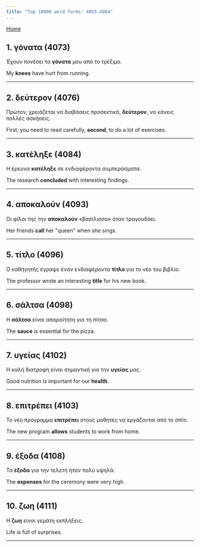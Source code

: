 ```yaml
---
title: "Top 10000 word forms: 4055-4064"
...
```


[Home](./) 

## 1. γόνατα (4073)

Έχουν πονέσει τα **γόνατα** μου από το τρέξιμο.

My **knees** have hurt from running.

---

## 2. δεύτερον (4076)

Πρώτον, χρειάζεται να διαβάσεις προσεκτικά, **δεύτερον**, να κάνεις πολλές ασκήσεις.

First, you need to read carefully, **second**, to do a lot of exercises.

---

## 3. κατέληξε (4084)

Η έρευνα **κατέληξε** σε ενδιαφέροντα συμπεράσματα.  

The research **concluded** with interesting findings.

---

## 4. αποκαλούν (4093)

Οι φίλοι της την **αποκαλούν** «βασίλισσα» όταν τραγουδάει.  

Her friends **call** her "queen" when she sings.

---

## 5. τίτλο (4096)

Ο καθηγητής έγραψε έναν ενδιαφέροντα **τίτλο** για το νέο του βιβλίο.  

The professor wrote an interesting **title** for his new book.

---

## 6. σάλτσα (4098)

Η **σάλτσα** είναι απαραίτητη για τη πίτσα.

The **sauce** is essential for the pizza.

---

## 7. υγείας (4102)

Η καλή διατροφή είναι σημαντική για την **υγείας** μας.  

Good nutrition is important for our **health**.

---

## 8. επιτρέπει (4103)

Το νέο πρόγραμμα **επιτρέπει** στους μαθητές να εργάζονται από το σπίτι.

The new program **allows** students to work from home.

---

## 9. έξοδα (4108)

Τα **έξοδα** για την τελετή ήταν πολύ υψηλά.  

The **expenses** for the ceremony were very high.

---

## 10. ζωη (4111)

Η **ζωη** είναι γεμάτη εκπλήξεις.

Life is full of surprises.

---

